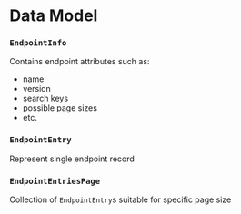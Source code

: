# Data Model

### `EndpointInfo`
Contains endpoint attributes such as:
* name
* version
* search keys 
* possible page sizes
* etc.

### `EndpointEntry`
Represent single endpoint record

### `EndpointEntriesPage`
Collection of `EndpointEntry`s suitable for specific page size
